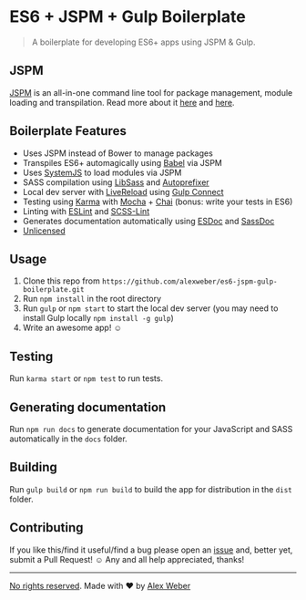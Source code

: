 # ES6 + JSPM + Gulp Boilerplate

> A boilerplate for developing ES6+ apps using JSPM & Gulp.

## JSPM

[JSPM](http://jspm.io/) is an all-in-one command line tool for package management, module loading and transpilation. Read more about it [here](http://www.joezimjs.com/javascript/simplifying-the-es6-workflow-with-jspm/) and [here](http://javascriptplayground.com/blog/2014/11/js-modules-jspm-systemjs/).

## Boilerplate Features

- Uses JSPM instead of Bower to manage packages
- Transpiles ES6+ automagically using [Babel](https://babeljs.io/) via JSPM
- Uses [SystemJS](https://github.com/systemjs/systemjs) to load modules via JSPM
- SASS compilation using [LibSass](http://libsass.org/) and [Autoprefixer](https://github.com/postcss/autoprefixer)
- Local dev server with [LiveReload](http://livereload.com/) using [Gulp Connect](https://github.com/avevlad/gulp-connect)
- Testing using [Karma](http://karma-runner.github.io/) with [Mocha](http://mochajs.org/) + [Chai](http://chaijs.com/) (bonus: write your tests in ES6)
- Linting with [ESLint](http://eslint.org/) and [SCSS-Lint](https://github.com/brigade/scss-lint)
- Generates documentation automatically using [ESDoc](https://esdoc.org/) and [SassDoc](http://sassdoc.com/)
- [Unlicensed](http://unlicense.org/)

## Usage

1. Clone this repo from `https://github.com/alexweber/es6-jspm-gulp-boilerplate.git`
2. Run `npm install` in the root directory
3. Run `gulp` or `npm start` to start the local dev server (you may need to install Gulp locally `npm install -g gulp`)
4. Write an awesome app! ☺

## Testing

Run `karma start` or `npm test` to run tests.

## Generating documentation

Run `npm run docs` to generate documentation for your JavaScript and SASS automatically in the `docs` folder.

## Building

Run `gulp build` or `npm run build` to build the app for distribution in the `dist` folder.

## Contributing

If you like this/find it useful/find a bug please open an [issue](https://github.com/alexweber/es6-jspm-gulp-boilerplate/issues) and, better yet, submit a Pull Request! ☺ Any and all help appreciated, thanks!

---

[No rights reserved](http://unlicense.org/). Made with ♥ by [Alex Weber](https://twitter.com/alexweber15)
